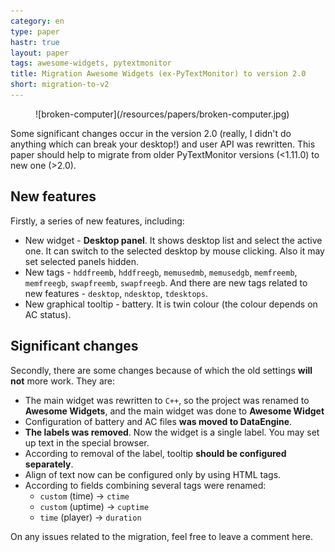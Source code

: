 ```yaml
---
category: en
type: paper
hastr: true
layout: paper
tags: awesome-widgets, pytextmonitor
title: Migration Awesome Widgets (ex-PyTextMonitor) to version 2.0
short: migration-to-v2
---
```

<figure class="img">![broken-computer](/resources/papers/broken-computer.jpg)</figure> Some
significant changes occur in the version 2.0 (really, I didn't do anything
which can break your desktop!) and user API was rewritten. This paper should
help to migrate from older PyTextMonitor versions (<1.11.0) to new one (>2.0).

<!--more-->

## <a href="#new" class="anchor" id="new"><span class="octicon octicon-link"></span></a>New features

Firstly, a series of new features, including:

* New widget - **Desktop panel**. It shows desktop list and select the active
one. It can switch to the selected desktop by mouse clicking. Also it may set
selected panels hidden.
* New tags - `hddfreemb`, `hddfreegb`, `memusedmb`, `memusedgb`, `memfreemb`,
`memfreegb`, `swapfreemb`, `swapfreegb`. And there are new tags related to new
features - `desktop`, `ndesktop`, `tdesktops`.
* New graphical tooltip - battery. It is twin colour (the colour depends on AC
status).

## <a href="#changes" class="anchor" id="changes"><span class="octicon octicon-link"></span></a>Significant changes

Secondly, there are some changes because of which the old settings **will not**
more work. They are:

* The main widget was rewritten to `С++`, so the project was renamed to
**Awesome Widgets**, and the main widget was done to **Awesome Widget**
* Configuration of battery and AC files **was moved to DataEngine**.
* **The labels was removed**. Now the widget is a single label. You may set up
text in the special browser.
* According to removal of the label, tooltip **should be configured
separately**.
* Align of text now can be configured only by using HTML tags.
* According to fields combining several tags were renamed:
    * `custom` (time) -> `ctime`
    * `custom` (uptime) -> `cuptime`
    * `time` (player) -> `duration`

On any issues related to the migration, feel free to leave a comment here.
